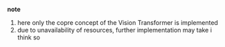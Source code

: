 **note**
1. here only the copre concept of the Vision Transformer is implemented
2. due to unavailability of resources, further implementation may take i think so
